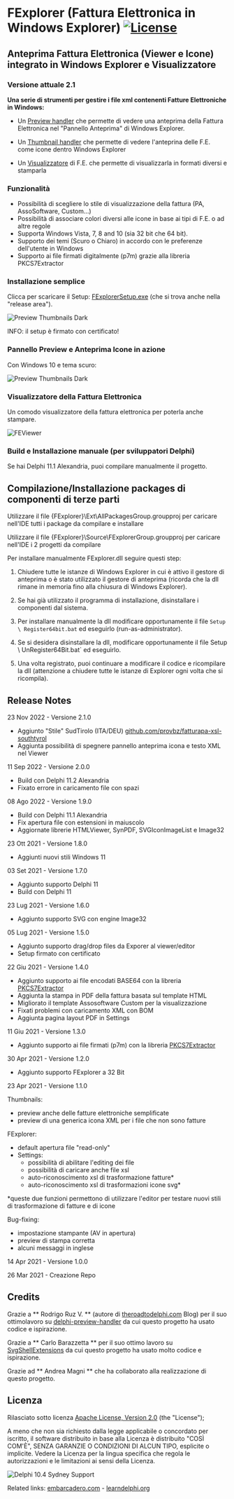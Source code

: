 ﻿# FExplorer (Fattura Elettronica in Windows Explorer) [![License](https://img.shields.io/badge/License-Apache%202.0-yellowgreen.svg)](https://opensource.org/licenses/Apache-2.0)

## **Anteprima Fattura Elettronica (Viewer e Icone) integrato in Windows Explorer e Visualizzatore**

### Versione attuale 2.1 ###

**Una serie di strumenti per gestire i file xml contenenti Fatture Elettroniche in Windows:**

- Un [Preview handler][1]  che permette di vedere una anteprima della Fattura Elettronica nel "Pannello Anteprima" di Windows Explorer.

- Un [Thumbnail handler][2] che permette di vedere l'anteprina delle F.E. come icone dentro Windows Explorer

- Un [Visualizzatore][10] di F.E. che permette di visualizzarla in formati diversi e stamparla

### Funzionalità
- Possibilità di scegliere lo stile di visualizzazione della fattura (PA, AssoSoftware, Custom...)
- Possibilità di associare colori diversi alle icone in base ai tipi di F.E. o ad altre regole
- Supporta Windows Vista, 7, 8 and 10 (sia 32 bit che 64 bit).
- Supporto dei temi (Scuro o Chiaro) in accordo con le preferenze dell'utente in Windows
- Supporto ai file firmati digitalmente (p7m) grazie alla libreria PKCS7Extractor

### Installazione semplice

Clicca per scaricare il Setup: [FExplorerSetup.exe][3] (che si trova anche nella "release area").

![Preview Thumbnails Dark](./Images/Setup.png)

INFO: il setup è firmato con certificato!

### Pannello Preview e Anteprima Icone in azione ###

Con Windows 10 e tema scuro:

![Preview Thumbnails Dark](./Images/FExplorer.png)

### Visualizzatore della Fattura Elettronica

Un comodo visualizzatore della fattura elettronica per poterla anche stampare.

![FEViewer](./Images/FEViewer.png)

### Build e Installazione manuale (per sviluppatori Delphi) ###

Se hai Delphi 11.1 Alexandria, puoi compilare manualmente il progetto.

## Compilazione/Installazione packages di componenti di terze parti ##

Utilizzare il file {FExplorer}\Ext\AllPackagesGroup.groupproj per caricare nell'IDE tutti i package da compilare e installare

Utilizzare il file {FExplorer}\Source\FExplorerGroup.groupproj per caricare nell'IDE i 2 progetti da compilare

Per installare manualmente FExplorer.dll seguire questi step:

1. Chiudere tutte le istanze di Windows Explorer in cui è attivo il gestore di anteprima o è stato utilizzato il gestore di anteprima (ricorda che la dll rimane in memoria fino alla chiusura di Windows Explorer).

2. Se hai già utilizzato il programma di installazione, disinstallare i componenti dal sistema.

3. Per installare manualmente la dll modificare opportunamente il file `Setup \ Register64bit.bat` ed eseguirlo (run-as-administrator).

4. Se si desidera disinstallare la dll, modificare opportunamente il file Setup \ UnRegister64Bit.bat` ed eseguirlo.

5. Una volta registrato, puoi continuare a modificare il codice e ricompilare la dll (attenzione a chiudere tutte le istanze di Explorer ogni volta che si ricompila).

## Release Notes ##

23 Nov 2022 - Versione 2.1.0
- Aggiunto "Stile" SudTirolo (ITA/DEU) [github.com/provbz/fatturapa-xsl-southtyrol][16]
- Aggiunta possibilità di spegnere pannello anteprima icona e testo XML nel Viewer

11 Sep 2022 - Versione 2.0.0
- Build con Delphi 11.2 Alexandria
- Fixato errore in caricamento file con spazi

08 Ago 2022 - Versione 1.9.0
- Build con Delphi 11.1 Alexandria
- Fix apertura file con estensioni in maiuscolo
- Aggiornate librerie HTMLViewer, SynPDF, SVGIconImageList e Image32

23 Ott 2021 - Versione 1.8.0
- Aggiunti nuovi stili Windows 11

03 Set 2021 - Versione 1.7.0
- Aggiunto supporto Delphi 11
- Build con Delphi 11

23 Lug 2021 - Versione 1.6.0
- Aggiunto supporto SVG con engine Image32

05 Lug 2021 - Versione 1.5.0
- Aggiunto supporto drag/drop files da Exporer al viewer/editor
- Setup firmato con certificato

22 Giu 2021 - Versione 1.4.0
- Aggiunto supporto ai file encodati BASE64 con la libreria [PKCS7Extractor][14]
- Aggiunta la stampa in PDF della fattura basata sul template HTML
- Migliorato il template Assosoftware Custom per la visualizzazione
- Fixati problemi con caricamento XML con BOM
- Aggiunta pagina layout PDF in Settings

11 Giu 2021 - Versione 1.3.0
- Aggiunto supporto ai file firmati (p7m) con la libreria [PKCS7Extractor][14]

30 Apr 2021 - Versione 1.2.0
- Aggiunto supporto FExplorer a 32 Bit

23 Apr 2021 - Versione 1.1.0

Thumbnails:
- preview anche delle fatture elettroniche semplificate
- preview di una generica icona XML per i file che non sono fatture

FExplorer:
- default apertura file "read-only"
- Settings: 
  - possibilità di abilitare l'editing dei file
  - possibilità di caricare anche file xsl
  - auto-riconoscimento xsl di trasformazione fatture*
  - auto-riconoscimento xsl di trasformazioni icone svg*

*queste due funzioni permettono di utilizzare l'editor per testare nuovi stili di trasformazione di fatture e di icone

Bug-fixing:
- impostazione stampante (AV in apertura)
- preview di stampa corretta
- alcuni messaggi in inglese

14 Apr 2021 - Versione 1.0.0

26 Mar 2021 - Creazione Repo

## Credits

Grazie a ** Rodrigo Ruz V. ** (autore di [theroadtodelphi.com][7] Blog) per il suo ottimolavoro su [delphi-preview-handler][8] da cui questo progetto ha usato codice e ispirazione.

Grazie a ** Carlo Barazzetta ** per il suo ottimo lavoro su [SvgShellExtensions][13] da cui questo progetto ha usato molto codice e ispirazione.

Grazie ad ** Andrea Magni ** che ha collaborato alla realizzazione di questo progetto.

## Licenza

Rilasciato sotto licenza [Apache License, Version 2.0][9] (the "License");

A meno che non sia richiesto dalla legge applicabile o concordato per iscritto, il software distribuito in base alla Licenza è distribuito "COSÌ COM'È", SENZA GARANZIE O CONDIZIONI DI ALCUN TIPO, esplicite o implicite. Vedere la Licenza per la lingua specifica che regola le autorizzazioni e le limitazioni ai sensi della Licenza.

![Delphi 10.4 Sydney Support](https://github.com/EtheaDev/FExplorer/raw/main/Setup/SupportingDelphi.jpg)

Related links: [embarcadero.com][11] - [learndelphi.org][12]

[1]: https://docs.microsoft.com/en-us/windows/win32/shell/preview-handlers

[2]: https://docs.microsoft.com/en-us/windows/win32/shell/thumbnail-providers

[3]: https://github.com/EtheaDev/FExplorer/releases/latest/download/FExplorerSetup.exe

[4]: https://github.com/EtheaDev/SVGIconImageList

[5]: https://github.com/SynEdit/SynEdit

[6]: https://github.com/RRUZ/vcl-styles-utils

[7]: https://theroadtodelphi.com/

[8]: https://github.com/RRUZ/delphi-preview-handler

[9]: https://opensource.org/licenses/Apache-2.0

[10]: https://github.com/EtheaDev/FExplorer/wiki/Using-The-SVG-Text-Editor

[11]: https://www.embarcadero.com/

[12]: https://learndelphi.org/

[13]: https://github.com/EtheaDev/SVGShellExtensions/

[14]: https://github.com/DelphiClubItalia/PKCS7Extractor

[15]: http://www.angusj.com/delphi/image32/Docs/_Body.htm

[16]: https://github.com/provbz/fatturapa-xsl-southtyrol
